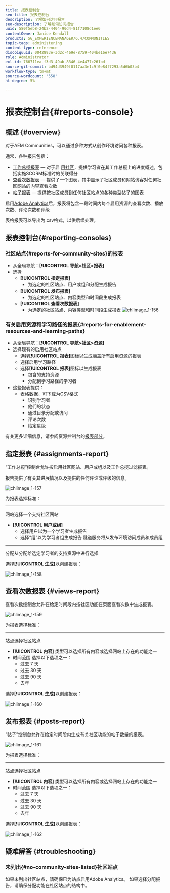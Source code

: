 ```yaml
---
title: 报表控制台
seo-title: 报表控制台
description: 了解如何访问报告
seo-description: 了解如何访问报告
uuid: 580f5eb8-24b2-4404-90d4-81f7108d1ee6
contentOwner: Janice Kendall
products: SG_EXPERIENCEMANAGER/6.4/COMMUNITIES
topic-tags: administering
content-type: reference
discoiquuid: 0042893e-3d2c-469e-8759-404be16e7436
role: Administrator
exl-id: 766711ea-f3d3-49ab-8346-4e4477c261bd
source-git-commit: bd94d3949f0117aa3e1c9f0e84f7293a5d6b03b4
workflow-type: tm+mt
source-wordcount: '558'
ht-degree: 5%

---
```


# 报表控制台{#reports-console}

## 概述 {#overview}

对于AEM Communities，可以通过多种方式从创作环境访问各种报表。

通常，各种报告包括：

* [工作总揽报表](#assignments-report)  — 对于启 [用社区](overview.md#enablement-community)，提供学习者在其工作总揽上的进度概述，包括实施SCORM标准时的关联得分
* [查看次数报表](#views-report)  — 提供了一个图表，其中显示了社区成员和网站访客对任何社区网站的内容查看次数
* [帖子报表](#posts-report)  — 提供按社区成员到任何社区站点的各种类型帖子的图表

启用[Adobe Analytics](sites-console.md#analytics)后，报表将包含一段时间内每个启用资源的查看次数、播放次数、评论次数和评级

表格报表可以导出为.csv格式，以供后续处理。

## 报表控制台{#reporting-consoles}

### 社区站点{#reports-for-community-sites}的报表

* 从全局导航：**[!UICONTROL 导航>社区>报表]**
* 选择
   * **[!UICONTROL 指定报表]**
      * 为选定的社区站点、用户或组和分配生成报告
   * **[!UICONTROL 发布报表]**
      * 为选定的社区站点、内容类型和时间段生成报表
   * **[!UICONTROL 查看次数报表]**
      * 为选定的社区站点、内容类型和时间段生成报表
         ![chlimage_1-156](assets/chlimage_1-156.png)

### 有关启用资源和学习路径的报表{#reports-for-enablement-resources-and-learning-paths}

* 从全局导航：**[!UICONTROL 导航>社区>资源]**
* 选择现有的启用社区站点
   * 选择&#x200B;**[!UICONTROL 报表]**&#x200B;图标以生成涵盖所有启用资源的报表
   * 选择启用学习路径
   * 选择&#x200B;**[!UICONTROL 报表]**&#x200B;图标以生成报表
      * 包含的支持资源
      * 分配到学习路径的学习者
* 这些报表提供：
   * 表格数据，可下载为CSV格式
      * 识别学习者
      * 他们的状态
      * 通过目录分配或访问
      * 评论次数
      * 给定星级

有关更多详细信息，请参阅资源控制台的[报表部分](resources.md#report)。

## 指定报表 {#assignments-report}

“工作总揽”控制台允许按启用社区网站、用户或组以及工作总揽过滤报表。

报告提供了有关其进展情况以及提供的任何评论或评级的信息。

![chlimage_1-157](assets/chlimage_1-157.png)

为报表选择标准：

* ****
网站选择一个支持社区网站
* **[!UICONTROL 用户或组]**
   * 选择用户以为一个学习者生成报告
   * 选择“组”以为学习者组生成报告
隧道服务将从发布环境访问成员和成员组
* ****
分配从分配给选定学习者的支持资源中进行选择

选择&#x200B;**[!UICONTROL 生成]**&#x200B;以创建报表：

![chlimage_1-158](assets/chlimage_1-158.png)

## 查看次数报表 {#views-report}

查看次数控制台允许在给定时间段内按社区功能在页面查看次数中生成报表。

![chlimage_1-159](assets/chlimage_1-159.png)

为报表选择标准：

* ****
站点选择社区站点
* **[!UICONTROL 内容]**
类型可以选择所有内容或选择网站上存在的功能之一
* 时间范围
选择以下选项之一：
   * 过去 7 天
   * 过去 30 天
   * 过去 90 天
   * 去年

选择&#x200B;**[!UICONTROL 生成]**&#x200B;以创建报表：

![chlimage_1-160](assets/chlimage_1-160.png)

## 发布报表 {#posts-report}

“帖子”控制台允许在给定时间段内生成有关社区功能的帖子数量的报表。

![chlimage_1-161](assets/chlimage_1-161.png)

为报表选择标准：

* ****
站点选择社区站点
* **[!UICONTROL 内容]**
类型可以选择所有内容或选择网站上存在的功能之一
* 时间范围
选择以下选项之一：
   * 过去 7 天
   * 过去 30 天
   * 过去 90 天
   * 去年

选择&#x200B;**[!UICONTROL 生成]**&#x200B;以创建报表：

![chlimage_1-162](assets/chlimage_1-162.png)

## 疑难解答 {#troubleshooting}

### 未列出{#no-community-sites-listed}社区站点

如果未列出社区站点，请确保已为站点启用Adobe Analytics。 如果选择分配报告，请确保分配功能在社区站点的结构中。
